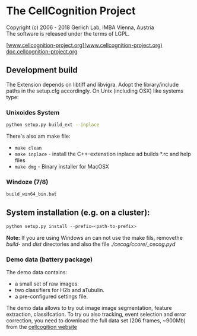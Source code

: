 # The CellCognition Project

 Copyright (c) 2006 - 2018 Gerlich Lab, IMBA Vienna, Austria  
 The software is released under the terms of LGPL. 

 [www.cellcognition-project.org](www.cellcognition-project.org)  
 [doc.cellcognition-project.org](http://doc.cellcognition-project.org)

## Development build

The Extension depends on libtiff and libvigra. Adopt the library/include
paths in the setup.cfg accordingly. On Unix (including OSX) like systems type:

### Unixoides System

```bash  
python setup.py build_ext --inplace
```

There's also am make file:

* ```make clean``` 
* ```make inplace``` - install the C++-extenstion inplace ad builds \*.rc and help files
* ```make dmg``` - Binary installer for MacOSX

### Windoze (7/8)

```bat
build_win64_bin.bat
```

## System installation (e.g. on a cluster):
  
```python
python setup.py install --prefix=<path-to-prefix>
```

**Note:**
If you are using Windows an can not use the make fils, removethe *build*- and *dist* directories and also the file
*./cecog/ccore/_cecog.pyd*


### Demo data (battery package)

The demo data contains:

* a small set of raw images.
* two classifiers for H2b and aTubulin.
* a pre-configured settings file.

The demo data allows to try out image image segmentation, feature extraction, classifcation. To try ou also tracking, event selection and error correction,
you need to download the full data set (206 frames, ~900Mb) from the [cellcogition website](https://www.cellcognition-project.org/demo_data)